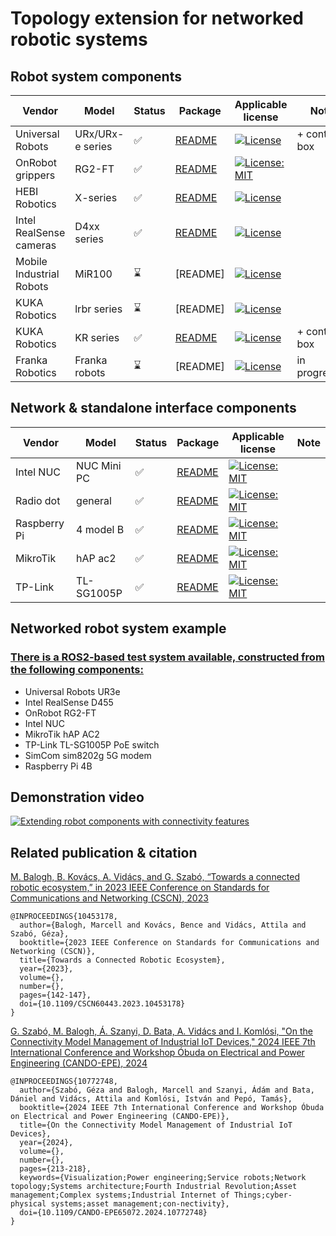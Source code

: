# Topology extension for networked robotic systems


## Robot system components

| **Vendor**  | **Model** | **Status** | **Package** | **Applicable license** | **Note** |
| ----------- | --------- | ---------- | -------- | ---------------------- | -------------- |
| Universal Robots | URx/URx-e series| :white_check_mark: | [README](https://github.com/Martzi/Universal_Robots_ROS2_Description_nw_arch/blob/humble/README.md) | [![License](https://img.shields.io/badge/License-BSD_3--Clause-blue.svg)](https://opensource.org/licenses/BSD-3-Clause) | + control box |
| OnRobot grippers| RG2-FT | :white_check_mark: | [README](https://github.com/hsnlab-iot/onrobot_driver/blob/main/README.md) | [![License: MIT](https://img.shields.io/badge/License-MIT-yellow.svg)](https://opensource.org/licenses/MIT) | |
| HEBI Robotics | X-series |  :white_check_mark: | [README](https://github.com/hsnlab-iot/hebi_yang_description/blob/master/README.md) | [![License](https://img.shields.io/badge/License-Apache_2.0-blue.svg)](https://opensource.org/licenses/Apache-2.0)  | |
| Intel RealSense cameras| D4xx series | :white_check_mark: | [README](https://github.com/Martzi/realsense-ros-nw_arch/blob/ros2-development/README.md) | [![License](https://img.shields.io/badge/License-Apache_2.0-blue.svg)](https://opensource.org/licenses/Apache-2.0) |  |
| Mobile Industrial Robots | MiR100 | :hourglass: | [README] | [![License](https://img.shields.io/badge/License-BSD_3--Clause-blue.svg)](https://opensource.org/licenses/BSD-3-Clause) | |
| KUKA Robotics | lrbr series | :hourglass: | [README] | [![License](https://img.shields.io/badge/License-Apache_2.0-blue.svg)](https://opensource.org/licenses/Apache-2.0) |  
| KUKA Robotics | KR series | :white_check_mark: | [README](https://github.com/Martzi/kuka_robot_descriptions_nw_arch/blob/master/README.md) | [![License](https://img.shields.io/badge/License-Apache_2.0-blue.svg)](https://opensource.org/licenses/Apache-2.0) | + control box |
| Franka Robotics | Franka robots | :hourglass: | [README] | [![License](https://img.shields.io/badge/License-Apache_2.0-blue.svg)](https://opensource.org/licenses/Apache-2.0) | in progress... 


## Network & standalone interface components

| **Vendor**  | **Model** | **Status** | **Package** | **Applicable license** | **Note** |
| ----------- | --------- | ---------- | -------- | ---------------------- | -------------- |
| Intel NUC | NUC Mini PC | :white_check_mark: | [README](./network-components/nuc_description/README.md) | [![License: MIT](https://img.shields.io/badge/License-MIT-yellow.svg)](https://opensource.org/licenses/MIT) | |
| Radio dot | general | :white_check_mark: | [README](./network-components/radiodot_description/README.md) | [![License: MIT](https://img.shields.io/badge/License-MIT-yellow.svg)](https://opensource.org/licenses/MIT) | |
| Raspberry Pi | 4 model B | :white_check_mark: | [README](./network-components/raspi4b-description/README.md) | [![License: MIT](https://img.shields.io/badge/License-MIT-yellow.svg)](https://opensource.org/licenses/MIT) | |
| MikroTik | hAP ac2 | :white_check_mark: | [README](./network-components/mikrotik-description/README.md) | [![License: MIT](https://img.shields.io/badge/License-MIT-yellow.svg)](https://opensource.org/licenses/MIT) | |
| TP-Link | TL-SG1005P | :white_check_mark: | [README](./network-components/poesw_description/README.md) | [![License: MIT](https://img.shields.io/badge/License-MIT-yellow.svg)](https://opensource.org/licenses/MIT) | |

## Networked robot system example

### [There is a ROS2-based test system available, constructed from the following components:](EXAMPLE.md)
- Universal Robots UR3e
- Intel RealSense D455
- OnRobot RG2-FT
- Intel NUC
- MikroTik hAP AC2
- TP-Link TL-SG1005P PoE switch
- SimCom sim8202g 5G modem
- Raspberry Pi 4B

## Demonstration video

[![Extending robot components with connectivity features](https://img.youtube.com/vi/lF3HMBzpvMY/0.jpg)](https://www.youtube.com/watch?v=lF3HMBzpvMY)

## Related publication & citation

[M. Balogh, B. Kovács, A. Vidács, and G. Szabó, “Towards a connected robotic ecosystem,” in 2023 IEEE Conference on Standards for Communications and Networking (CSCN), 2023](https://ieeexplore.ieee.org/document/10453178)
```
@INPROCEEDINGS{10453178,
  author={Balogh, Marcell and Kovács, Bence and Vidács, Attila and Szabó, Géza},
  booktitle={2023 IEEE Conference on Standards for Communications and Networking (CSCN)}, 
  title={Towards a Connected Robotic Ecosystem}, 
  year={2023},
  volume={},
  number={},
  pages={142-147},
  doi={10.1109/CSCN60443.2023.10453178}
}
```
[G. Szabó, M. Balogh, Á. Szanyi, D. Bata, A. Vidács and I. Komlósi, "On the Connectivity Model Management of Industrial IoT Devices," 2024 IEEE 7th International Conference and Workshop Óbuda on Electrical and Power Engineering (CANDO-EPE), 2024](https://ieeexplore.ieee.org/document/10772748)
```
@INPROCEEDINGS{10772748,
  author={Szabó, Géza and Balogh, Marcell and Szanyi, Ádám and Bata, Dániel and Vidács, Attila and Komlósi, István and Pepó, Tamás},
  booktitle={2024 IEEE 7th International Conference and Workshop Óbuda on Electrical and Power Engineering (CANDO-EPE)}, 
  title={On the Connectivity Model Management of Industrial IoT Devices}, 
  year={2024},
  volume={},
  number={},
  pages={213-218},
  keywords={Visualization;Power engineering;Service robots;Network topology;Systems architecture;Fourth Industrial Revolution;Asset management;Complex systems;Industrial Internet of Things;cyber-physical systems;asset management;con-nectivity},
  doi={10.1109/CANDO-EPE65072.2024.10772748}
}
```
